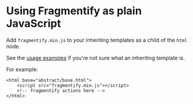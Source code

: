 # Using Fragmentify as plain JavaScript

Add `fragmentify.min.js` to your inheriting templates as a child of the `html`
node.

See the [usage examples](https://github.com/dgrinton/fragmentify-js/blob/master/docs/examples.md)
if you're not sure what an inheriting template is.

For example:

    <html base="abstract/base.html">
        <script src="fragmentify.min.js"></script>
        <!-- fragmentify actions here -->
    </html>
